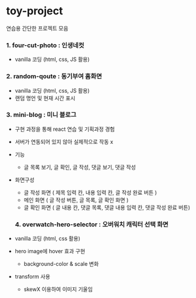 # toy-project
연습용 간단한 프로젝트 모음

### 1. four-cut-photo : 인생네컷
* vanilla 코딩 (html, css, JS 활용)
  
### 2. random-qoute : 동기부여 홈화면
* vanilla 코딩 (html, css, JS 활용)
* 랜덤 명언 및 현재 시간 표시

### 3. mini-blog : 미니 블로그
* 구현 과정을 통해  react 연습 및 기획과정 경험
* 서버가 연동되어 있지 않아 실제적으로 작동 x
* 기능
  - 글 목록 보기, 글 확인, 글 작성, 댓글 보기, 댓글 작성
* 화면구성
  - 글 작성 화면 ( 제목 입력 칸, 내용 입력 칸, 글 작성 완료 버튼 )
  - 메인 화면 ( 글 작성 버튼, 글 목록, 글 확인 화면 )
  - 글 확인 화면 ( 글 내용 칸, 댓글 목록, 댓글 내용 입력 칸, 댓글 작성 완료 버튼)
  
  ### 4. overwatch-hero-selector : 오버워치 캐릭터 선택 화면
* vanilla 코딩 (html, css 활용)
* hero image에 hover 효과 구현
  - background-color & scale 변화
* transform 사용
  - skewX 이용하여 이미지 기울임
  
